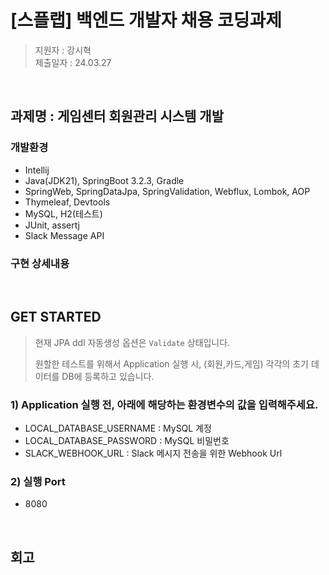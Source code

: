 # [스플랩] 백엔드 개발자 채용 코딩과제

> 지원자 : 강시혁 <br>
> 제출일자 : 24.03.27

<br>

## 과제명 : 게임센터 회원관리 시스템 개발

### 개발환경
- Intellij
- Java(JDK21), SpringBoot 3.2.3, Gradle
- SpringWeb, SpringDataJpa, SpringValidation, Webflux, Lombok, AOP
- Thymeleaf, Devtools
- MySQL, H2(테스트)
- JUnit, assertj
- Slack Message API

### 구현 상세내용

<br>

## GET STARTED

> 현재 JPA ddl 자동생성 옵션은 `Validate` 상태입니다.
> 
> 원할한 테스트를 위해서 Application 실행 시, (회원,카드,게임) 각각의 초기 데이터를 DB에 등록하고 있습니다.

### 1) Application 실행 전, 아래에 해당하는 환경변수의 값을 입력해주세요.

- LOCAL_DATABASE_USERNAME : MySQL 계정
- LOCAL_DATABASE_PASSWORD : MySQL 비밀번호
- SLACK_WEBHOOK_URL : Slack 메시지 전송을 위한 Webhook Url

### 2) 실행 Port

- 8080

<br>

## 회고
